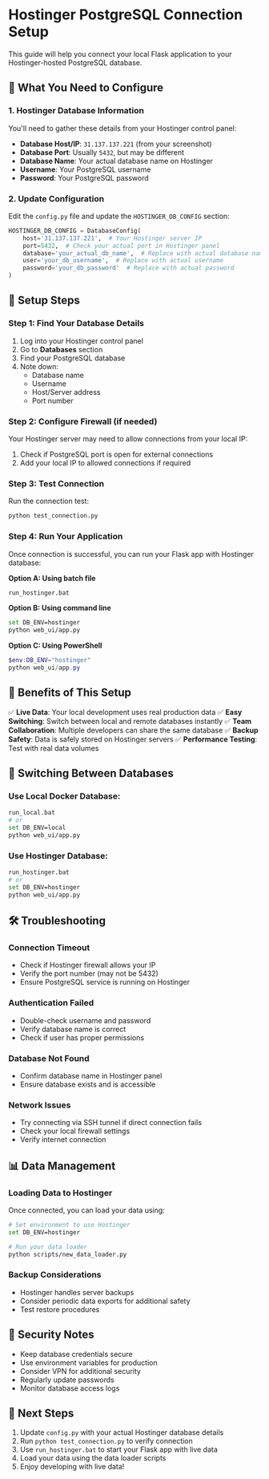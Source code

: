# Hostinger PostgreSQL Connection Setup

This guide will help you connect your local Flask application to your Hostinger-hosted PostgreSQL database.

## 🎯 What You Need to Configure

### 1. Hostinger Database Information
You'll need to gather these details from your Hostinger control panel:

- **Database Host/IP**: `31.137.137.221` (from your screenshot)
- **Database Port**: Usually `5432`, but may be different
- **Database Name**: Your actual database name on Hostinger
- **Username**: Your PostgreSQL username
- **Password**: Your PostgreSQL password

### 2. Update Configuration
Edit the `config.py` file and update the `HOSTINGER_DB_CONFIG` section:

```python
HOSTINGER_DB_CONFIG = DatabaseConfig(
    host='31.137.137.221',  # Your Hostinger server IP
    port=5432,  # Check your actual port in Hostinger panel
    database='your_actual_db_name',  # Replace with actual database name
    user='your_db_username',  # Replace with actual username
    password='your_db_password'  # Replace with actual password
)
```

## 🔧 Setup Steps

### Step 1: Find Your Database Details
1. Log into your Hostinger control panel
2. Go to **Databases** section
3. Find your PostgreSQL database
4. Note down:
   - Database name
   - Username
   - Host/Server address
   - Port number

### Step 2: Configure Firewall (if needed)
Your Hostinger server may need to allow connections from your local IP:
1. Check if PostgreSQL port is open for external connections
2. Add your local IP to allowed connections if required

### Step 3: Test Connection
Run the connection test:
```bash
python test_connection.py
```

### Step 4: Run Your Application
Once connection is successful, you can run your Flask app with Hostinger database:

**Option A: Using batch file**
```bash
run_hostinger.bat
```

**Option B: Using command line**
```bash
set DB_ENV=hostinger
python web_ui/app.py
```

**Option C: Using PowerShell**
```powershell
$env:DB_ENV="hostinger"
python web_ui/app.py
```

## 🚀 Benefits of This Setup

✅ **Live Data**: Your local development uses real production data
✅ **Easy Switching**: Switch between local and remote databases instantly
✅ **Team Collaboration**: Multiple developers can share the same database
✅ **Backup Safety**: Data is safely stored on Hostinger servers
✅ **Performance Testing**: Test with real data volumes

## 🔄 Switching Between Databases

### Use Local Docker Database:
```bash
run_local.bat
# or
set DB_ENV=local
python web_ui/app.py
```

### Use Hostinger Database:
```bash
run_hostinger.bat
# or
set DB_ENV=hostinger
python web_ui/app.py
```

## 🛠️ Troubleshooting

### Connection Timeout
- Check if Hostinger firewall allows your IP
- Verify the port number (may not be 5432)
- Ensure PostgreSQL service is running on Hostinger

### Authentication Failed
- Double-check username and password
- Verify database name is correct
- Check if user has proper permissions

### Database Not Found
- Confirm database name in Hostinger panel
- Ensure database exists and is accessible

### Network Issues
- Try connecting via SSH tunnel if direct connection fails
- Check your local firewall settings
- Verify internet connection

## 📊 Data Management

### Loading Data to Hostinger
Once connected, you can load your data using:
```bash
# Set environment to use Hostinger
set DB_ENV=hostinger

# Run your data loader
python scripts/new_data_loader.py
```

### Backup Considerations
- Hostinger handles server backups
- Consider periodic data exports for additional safety
- Test restore procedures

## 🔐 Security Notes

- Keep database credentials secure
- Use environment variables for production
- Consider VPN for additional security
- Regularly update passwords
- Monitor database access logs

## 📝 Next Steps

1. Update `config.py` with your actual Hostinger database details
2. Run `python test_connection.py` to verify connection
3. Use `run_hostinger.bat` to start your Flask app with live data
4. Load your data using the data loader scripts
5. Enjoy developing with live data!